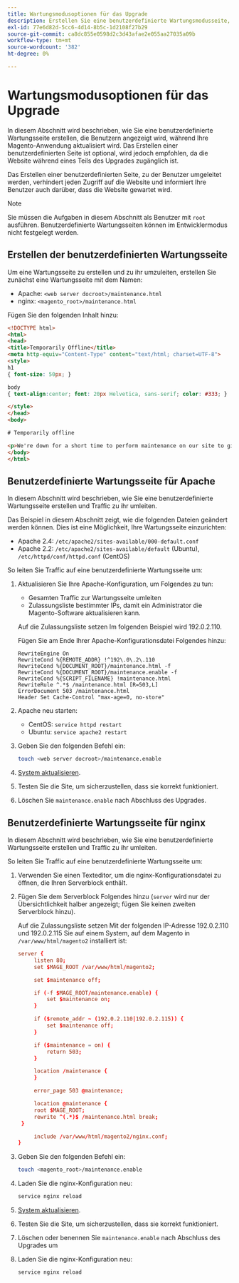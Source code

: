 ```yaml
---
title: Wartungsmodusoptionen für das Upgrade
description: Erstellen Sie eine benutzerdefinierte Wartungsmodusseite, die Ihre Kunden in Ihrer Adobe Commerce-Storefront sehen, während Sie ein Upgrade ausführen.
exl-id: 77e6d82d-5cc6-4d14-8b5c-1d2108f27b29
source-git-commit: ca8dc855e0598d2c3d43afae2e055aa27035a09b
workflow-type: tm+mt
source-wordcount: '382'
ht-degree: 0%

---
```


# Wartungsmodusoptionen für das Upgrade

In diesem Abschnitt wird beschrieben, wie Sie eine benutzerdefinierte Wartungsseite erstellen, die Benutzern angezeigt wird, während Ihre Magento-Anwendung aktualisiert wird. Das Erstellen einer benutzerdefinierten Seite ist optional, wird jedoch empfohlen, da die Website während eines Teils des Upgrades zugänglich ist.

Das Erstellen einer benutzerdefinierten Seite, zu der Benutzer umgeleitet werden, verhindert jeden Zugriff auf die Website und informiert Ihre Benutzer auch darüber, dass die Website gewartet wird.

>[!NOTE]
>
>Sie müssen die Aufgaben in diesem Abschnitt als Benutzer mit `root` ausführen. Benutzerdefinierte Wartungsseiten können im Entwicklermodus nicht festgelegt werden.

## Erstellen der benutzerdefinierten Wartungsseite

Um eine Wartungsseite zu erstellen und zu ihr umzuleiten, erstellen Sie zunächst eine Wartungsseite mit dem Namen:

- Apache: `<web server docroot>/maintenance.html`
- nginx: `<magento_root>/maintenance.html`

Fügen Sie den folgenden Inhalt hinzu:

```html
<!DOCTYPE html>
<html>
<head>
<title>Temporarily Offline</title>
<meta http-equiv="Content-Type" content="text/html; charset=UTF-8">
<style>
h1
{ font-size: 50px; }

body
{ text-align:center; font: 20px Helvetica, sans-serif; color: #333; }

</style>
</head>
<body>

# Temporarily offline

<p>We're down for a short time to perform maintenance on our site to give you the best possible experience. Check back soon!</p>
</body>
</html>
```

## Benutzerdefinierte Wartungsseite für Apache

In diesem Abschnitt wird beschrieben, wie Sie eine benutzerdefinierte Wartungsseite erstellen und Traffic zu ihr umleiten.

Das Beispiel in diesem Abschnitt zeigt, wie die folgenden Dateien geändert werden können. Dies ist eine Möglichkeit, Ihre Wartungsseite einzurichten:

- Apache 2.4: `/etc/apache2/sites-available/000-default.conf`
- Apache 2.2: `/etc/apache2/sites-available/default` (Ubuntu), `/etc/httpd/conf/httpd.conf` (CentOS)

So leiten Sie Traffic auf eine benutzerdefinierte Wartungsseite um:

1. Aktualisieren Sie Ihre Apache-Konfiguration, um Folgendes zu tun:

   - Gesamten Traffic zur Wartungsseite umleiten
   - Zulassungsliste bestimmter IPs, damit ein Administrator die Magento-Software aktualisieren kann.

   Auf die Zulassungsliste setzen Im folgenden Beispiel wird 192.0.2.110.

   Fügen Sie am Ende Ihrer Apache-Konfigurationsdatei Folgendes hinzu:

   ```
   RewriteEngine On
   RewriteCond %{REMOTE_ADDR} !^192\.0\.2\.110
   RewriteCond %{DOCUMENT_ROOT}/maintenance.html -f
   RewriteCond %{DOCUMENT_ROOT}/maintenance.enable -f
   RewriteCond %{SCRIPT_FILENAME} !maintenance.html
   RewriteRule ^.*$ /maintenance.html [R=503,L]
   ErrorDocument 503 /maintenance.html
   Header Set Cache-Control "max-age=0, no-store"
   ```

1. Apache neu starten:

   - CentOS: `service httpd restart`
   - Ubuntu: `service apache2 restart`

1. Geben Sie den folgenden Befehl ein:

   ```bash
   touch <web server docroot>/maintenance.enable
   ```

1. [System aktualisieren](../implementation/perform-upgrade.md).
1. Testen Sie die Site, um sicherzustellen, dass sie korrekt funktioniert.
1. Löschen Sie `maintenance.enable` nach Abschluss des Upgrades.

## Benutzerdefinierte Wartungsseite für nginx

In diesem Abschnitt wird beschrieben, wie Sie eine benutzerdefinierte Wartungsseite erstellen und Traffic zu ihr umleiten.

So leiten Sie Traffic auf eine benutzerdefinierte Wartungsseite um:

1. Verwenden Sie einen Texteditor, um die nginx-Konfigurationsdatei zu öffnen, die Ihren Serverblock enthält.
1. Fügen Sie dem Serverblock Folgendes hinzu (`server` wird nur der Übersichtlichkeit halber angezeigt; fügen Sie keinen zweiten Serverblock hinzu).

   Auf die Zulassungsliste setzen Mit der folgenden IP-Adresse 192.0.2.110 und 192.0.2.115 Sie auf einem System, auf dem Magento in `/var/www/html/magento2` installiert ist:

   ```conf
   server {
        listen 80;
        set $MAGE_ROOT /var/www/html/magento2;
   
        set $maintenance off;
   
        if (-f $MAGE_ROOT/maintenance.enable) {
            set $maintenance on;
        }
   
        if ($remote_addr ~ (192.0.2.110|192.0.2.115)) {
            set $maintenance off;
        }
   
        if ($maintenance = on) {
            return 503;
        }
   
        location /maintenance {
        }
   
        error_page 503 @maintenance;
   
        location @maintenance {
        root $MAGE_ROOT;
        rewrite ^(.*)$ /maintenance.html break;
    }
   
        include /var/www/html/magento2/nginx.conf;
   }
   ```

1. Geben Sie den folgenden Befehl ein:

   ```bash
   touch <magento_root>/maintenance.enable
   ```

1. Laden Sie die nginx-Konfiguration neu:

   ```bash
   service nginx reload
   ```

1. [System aktualisieren](../implementation/perform-upgrade.md).
1. Testen Sie die Site, um sicherzustellen, dass sie korrekt funktioniert.
1. Löschen oder benennen Sie `maintenance.enable` nach Abschluss des Upgrades um
1. Laden Sie die nginx-Konfiguration neu:

   ```bash
   service nginx reload
   ```
